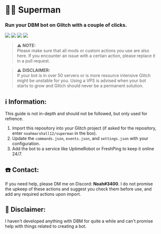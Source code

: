 # 🦸‍♂️ Superman
### Run your DBM bot on Glitch with a couple of clicks.
[![](https://flat.badgen.net/github/issues/noahmarshall12/superman)](https://github.com/noahmarshall12/superman) [![](https://flat.badgen.net/github/stars/noahmarshall12/superman)](https://github.com/noahmarshall12/superman) [![](https://flat.badgen.net/github/commits/noahmarshall12/superman)](https://github.com/noahmarshall12/superman) [![](https://flat.badgen.net/github/last-commit/noahmarshall12/superman)](https://github.com/noahmarshall12/superman)

> ⚠️ **NOTE:**<br/>Please make sure that all mods or custom actions you use are also here. If you encounter an issue with a certian action, please replace it in a pull request.

> ⚠️ **DISCLAIMER:**<br/>If your bot is in over 50 servers or is more resource intensive Glitch might be unstable for you. Using a VPS is advised when your bot starts to grow and Glitch should never be a permanent solution.

## ℹ️ Information:
This guide is not in-depth and should not be followed, but only used for refrence.

1. Import this repository into your Glitch project (if asked for the repository, enter `noahmarshall12/superman` in the box).
2. Update the `commands.json`, `events.json`, and `settings.json` with your configuration.
3. Add the bot to a service like UptimeRobot or FreshPing to keep it online 24/7.

## ☎️ Contact:
If you need help, please DM me on Discord: **Noah#3400**.
I do not promise the upkeep of these actions and suggest you check them before use, and add any required actions upon import.

## 👀 Disclaimer:
I haven't developed anything with DBM for quite a while and can't promise help with things related to creating a bot.
